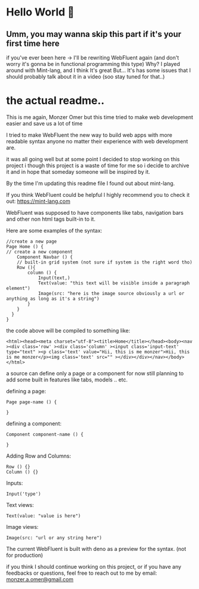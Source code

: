 ﻿# Hello World 👋
 ## Umm, you may wanna skip this part if it's your first time here

if you've ever been here -> I'll be rewriting WebFluent again (and don't worry it's gonna be in functional programming this type)
Why?
I played around with Mint-lang, and I think It's great But... It's has some issues that I should probably talk about it in a video (soo stay tuned for that..)


# the actual readme..

This is me again, Monzer Omer but this time tried to make web development easier and save us a lot of time

I tried to make WebFluent the new way to build web apps with more readable syntax anyone no matter their experience with web development are.

it was all going well but at some point I decided to stop working on this project i though this project is a waste of time for me so i decide to archive it and in hope that someday someone will be inspired by it.

By the time I'm updating this readme file I found out about mint-lang.

If you think WebFluent could be helpful I highly recommend you to check it out:
https://mint-lang.com

WebFluent was supposed to have components like tabs, navigation bars and other non html tags built-in to it.

Here are some examples of the syntax:

    //create a new page
    Page Home () {
    // create a new component 
    	Component Navbar () {
    	// built-in grid system (not sure if system is the right word tho)
    	Row (){
	    	column () {
		    	Input(text,)
		    	Text(value: "this text will be visible inside a paragraph element")
		    	Image(src: "here is the image source obviously a url or anything as long as it's a string")
	    	}
    	}
      }
    }

the code above will be compiled to something like:

    <html><head><meta charset="utf-8"><title>Home</title></head><body><nav ><div class='row' ><div class='column' ><input class='input-text' type="text" ><p class='text' value="Hii, this is me monzer">Hii, this is me monzer</p><img class='text' src="" ></div></div></nav></body></html>

a source can define only a page or a component for now still planning to add some built in features like tabs, models .. etc.

defining a page:

    Page page-name () {
    
    }

defining a component:

    Component component-name () {
    
    }

Adding Row and Columns:

    Row () {}
    Column () {}

Inputs:

    Input('type')

Text views:

    Text(value: "value is here")

Image views: 

    Image(src: "url or any string here")


The current WebFluent is built with deno as a preview for the syntax. (not for production)

if you think I should continue working on this project, or if you have any feedbacks or questions, feel free to reach out to me by email:
monzer.a.omer@gmail.com
